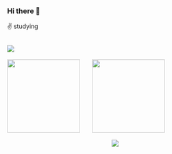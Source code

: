 
### Hi there 👋
 :v: studying 
## ![](https://visitor-badge.glitch.me/badge?page_id=wenlan-coder.readme)

<img height="170px" src="https://github-readme-stats.vercel.app/api?username=wenlan-coder" /><span>  </span><img height="170px" src="https://github-readme-stats.vercel.app/api/top-langs/?username=wenlan-coder&layout=compact&langs_count=8" />
<span>  </span>
</div>
<div align="center">
    <img src="https://activity-graph.herokuapp.com/graph?username=wenlan-coder&theme=minimal" />
</div>
